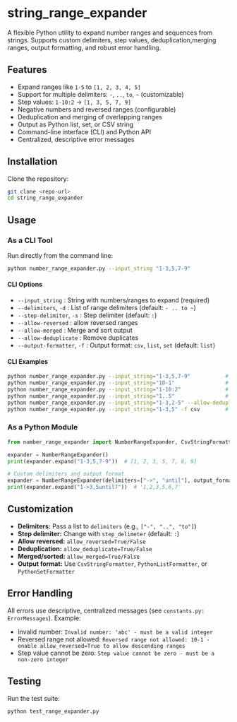# string_range_expander

A flexible Python utility to expand number ranges and sequences from strings. Supports custom delimiters, step values, deduplication,merging ranges, output formatting, and robust error handling.

## Features
- Expand ranges like `1-5` to `[1, 2, 3, 4, 5]`
- Support for multiple delimiters: `-`, `..`, `to`, `~` (customizable)
- Step values: `1-10:2` → `[1, 3, 5, 7, 9]`
- Negative numbers and reversed ranges (configurable)
- Deduplication and merging of overlapping ranges
- Output as Python list, set, or CSV string
- Command-line interface (CLI) and Python API
- Centralized, descriptive error messages

## Installation

Clone the repository:
```bash
git clone <repo-url>
cd string_range_expander
```

## Usage

### As a CLI Tool
Run directly from the command line:
```bash
python number_range_expander.py --input_string "1-3,5,7-9"
```

#### CLI Options
- `--input_string` : String with numbers/ranges to expand (required)
- `--delimiters`, `-d`   : List of range delimiters (default: `- .. to ~`)
- `--step-delimiter`, `-s` : Step delimiter (default: `:`)
- `--allow-reversed`       : allow reversed ranges
- `--allow-merged`        : Merge and sort output
- `--allow-deduplicate`   : Remove duplicates
- `--output-formatter`, `-f` : Output format: `csv`, `list`, `set` (default: `list`)

#### CLI Examples
```bash
python number_range_expander.py --input_string="1-3,5,7-9"           # [1, 2, 3, 5, 7, 8, 9]
python number_range_expander.py --input_string="10-1"                # Error if reversed not allowed
python number_range_expander.py --input_string="1-10:2"              # [1, 3, 5, 7, 9]
python number_range_expander.py --input_string="1..5"                # [1, 2, 3, 4, 5]
python number_range_expander.py --input_string="1-3,2-5" --allow-deduplicate  # [1, 2, 3, 4, 5]
python number_range_expander.py --input_string="1-3,5" -f csv        # 1,2,3,5
```

### As a Python Module
```python
from number_range_expander import NumberRangeExpander, CsvStringFormatter

expander = NumberRangeExpander()
print(expander.expand("1-3,5,7-9"))  # [1, 2, 3, 5, 7, 8, 9]

# Custom delimiters and output format
expander = NumberRangeExpander(delimiters=["->", "until"], output_formatter=CsvStringFormatter())
print(expander.expand("1->3,5until7"))  # '1,2,3,5,6,7'
```

## Customization
- **Delimiters:** Pass a list to `delimiters` (e.g., `["-", "..", "to"]`)
- **Step delimiter:** Change with `step_delimeter` (default: `:`)
- **Allow reversed:** `allow_reversed=True/False`
- **Deduplication:** `allow_deduplicate=True/False`
- **Merged/sorted:** `allow_merged=True/False`
- **Output format:** Use `CsvStringFormatter`, `PythonListFormatter`, or `PythonSetFormatter`

## Error Handling
All errors use descriptive, centralized messages (see `constants.py: ErrorMessages`). Example:
- Invalid number: `Invalid number: 'abc' - must be a valid integer`
- Reversed range not allowed: `Reversed range not allowed: 10-1 - enable allow_reversed=True to allow descending ranges`
- Step value cannot be zero: `Step value cannot be zero - must be a non-zero integer`

## Testing
Run the test suite:
```bash
python test_range_expander.py
```

